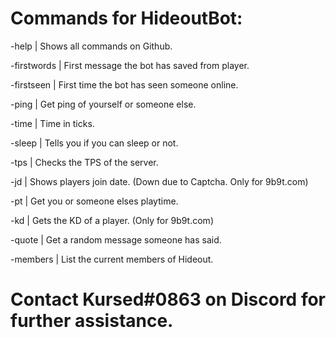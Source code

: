 # Commands for HideoutBot:
-help | Shows all commands on Github.

-firstwords | First message the bot has saved from player.

-firstseen | First time the bot has seen someone online.

-ping | Get ping of yourself or someone else.

-time | Time in ticks.

-sleep | Tells you if you can sleep or not.

-tps | Checks the TPS of the server.

-jd | Shows players join date. (Down due to Captcha. Only for 9b9t.com)

-pt | Get you or someone elses playtime.

-kd | Gets the KD of a player. (Only for 9b9t.com)

-quote | Get a random message someone has said.

-members | List the current members of Hideout.
# Contact Kursed#0863 on Discord for further assistance.
